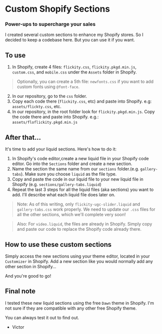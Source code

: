 # Custom Shopify Sections
### Power-ups to supercharge your sales

I created several custom sections to enhance my Shopify stores. So I decided to keep a codebase here. But you can use it if you want.

## To use

1. In Shopify, create 4 files: `flickity.css`, `flickity.pkgd.min.js`, `custom.css`, and `mobile.css` under the `Assets` folder in Shopify.

> Optionally, you can create a 5th file: `newfonts.css` if you want to add custom fonts using `@font-face`.

2. In our repository, go to the `css` folder.
3. Copy each code there (`flickity.css`, etc) and paste into Shopify. e.g: `assets/flickty.css`, etc.
4. In our repository, in the root folder look for `flickity.pkgd.min.js`. Copy the code there and paste into Shopify. e.g.: `assets/floflickity.pkgd.min.js`

## After that...

It's time to add your liquid sections. Here's how to do it:
1. In Shopify's code editor,create a new liquid file in your Shopify code editor. Go into the `Sections` folder and create a new section.
2. Name the section the same name from our `sections` folder.(e.g. `gallery-tabs`). Make sure you choose `liquid` as the file type.
3. Copy and paste the code in our liquid file to your new liquid file in Shopify (e.g. `sections/gallery-tabs.liquid`)
4. Repeat the last 3 steps for all the liquid files (aka sections) you want to add. I'll describe what each liquid file does later on.

> Note: As of this writing, only `flickity-ugc-slider.liquid` and `gallery-tabs.css` work properly. We need to update our `.css` files for all the other sections, which we'll complete very soon!

> Also: For `video.liquid`, the files are already in Shopify. Simply copy and paste our code to replace the Shopify code already there.

## How to use these custom sections

Simply access the new sections using your theme editor, located in your `Customizer` in Shopify. Add a new section like you would normally add any other section in Shopify...

And you're good to go!

## Final note

I tested these new liquid sections using the free `Dawn` theme in Shopify. I'm not sure if they are compatible with any other free Shopify theme. 

You can always test it out to find out.

- Victor